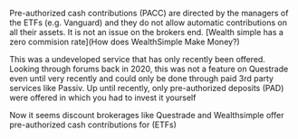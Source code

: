 

Pre-authorized cash contributions (PACC) are directed by the managers of the ETFs (e.g. Vanguard) and they do not allow automatic contributions on all their assets. It is not an issue on the brokers end.  [Wealth simple has a zero commision rate](How does WealthSimple Make Money?)

This was a undeveloped service that has only recently been offered. Looking through forums back in 2020, this was not a feature on Questrade even until very recently and could only be done through paid 3rd party services like Passiv. Up until recently, only pre-authorized deposits (PAD) were offered in which you had to invest it yourself

Now it seems discount brokerages like Questrade and Wealthsimple offer pre-authorized cash contributions for (ETFs)

